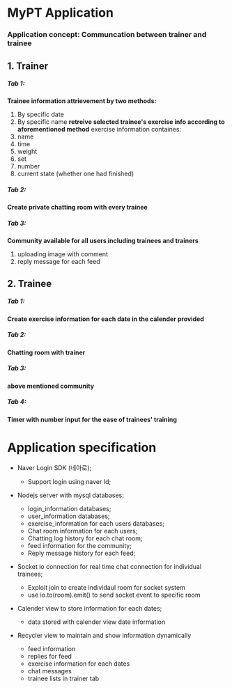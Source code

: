 # MyPT Application

### Application concept: Communcation between trainer and trainee

## 1. Trainer

##### Tab 1:

**Trainee information attrievement by two methods:**
1. By specific date
2. By specific name
**retreive selected trainee's exercise info according to aforementioned method**
exercise information containes:
1. name
2. time
3. weight
4. set
5. number
6. current state (whether one had finished)

##### Tab 2:

**Create private chatting room with every trainee**

##### Tab 3: 

**Community available for all users including trainees and trainers**
1. uploading image with comment
2. reply message for each feed

## 2. Trainee

##### Tab 1:

**Create exercise information for each date in the calender provided**

##### Tab 2: 

**Chatting room with trainer**

##### Tab 3: 

**above mentioned community**

##### Tab 4:

**Timer with number input for the ease of trainees' training**

# Application specification
* Naver Login SDK (네아로);
  * Support login using naver Id; 
  
* Nodejs server with mysql databases:
  * login_information databases;
  * user_information databases;
  * exercise_information for each users databases;
  * Chat room information for each users;
  * Chatting log history for each chat room;
  * feed information for the community;
  * Reply message history for each feed;
 
* Socket io connection for real time chat connection for individual trainees;
  * Exploit join to create individaul room for socket system
  * use io.to(room).emit() to send socket event to specific room

* Calender view to store information for each dates;
  * data stored with calender view date information

* Recycler view to maintain and show information dynamically
  * feed information
  * replies for feed
  * exercise information for each dates
  * chat messages
  * trainee lists in trainer tab
 
